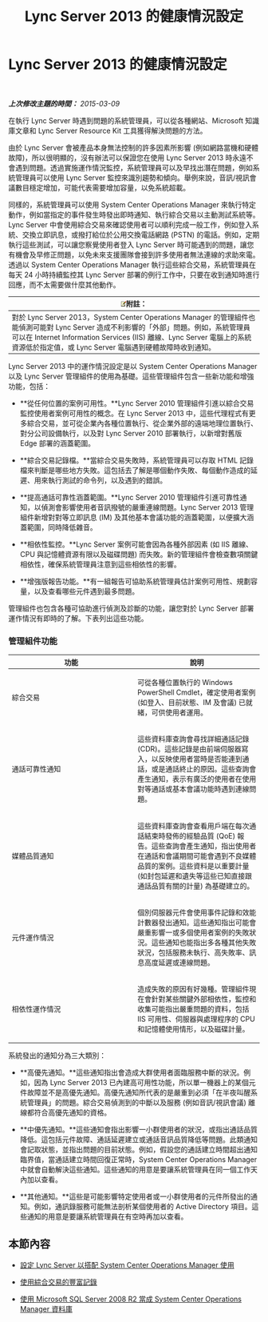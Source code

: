 ﻿---
title: Lync Server 2013 的健康情況設定
TOCTitle: Lync Server 2013 的健康情況設定
ms:assetid: c00a8c8e-c2d2-4557-8c42-211c7cc96550
ms:mtpsurl: https://technet.microsoft.com/zh-tw/library/JJ205234(v=OCS.15)
ms:contentKeyID: 49292191
ms.date: 08/10/2015
mtps_version: v=OCS.15
ms.translationtype: HT
---

# Lync Server 2013 的健康情況設定

 

_**上次修改主題的時間：** 2015-03-09_

在執行 Lync Server 時遇到問題的系統管理員，可以從各種網站、Microsoft 知識庫文章和 Lync Server Resource Kit 工具獲得解決問題的方法。

由於 Lync Server 會被產品本身無法控制的許多因素所影響 (例如網路當機和硬體故障)，所以很明顯的，沒有辦法可以保證您在使用 Lync Server 2013 時永遠不會遇到問題。透過實施運作情況監控，系統管理員可以及早找出潛在問題，例如系統管理員可以使用 Lync Server 監控來識別趨勢和傾向。舉例來說，音訊/視訊會議數目穩定增加，可能代表需要增加容量，以免系統超載。

同樣的，系統管理員可以使用 System Center Operations Manager 來執行特定動作，例如當指定的事件發生時發出即時通知、執行綜合交易以主動測試系統等。Lync Server 中會使用綜合交易來確認使用者可以順利完成一般工作，例如登入系統、交換立即訊息，或撥打給位於公用交換電話網路 (PSTN) 的電話。例如，定期執行這些測試，可以讓您察覺使用者登入 Lync Server 時可能遇到的問題，讓您有機會及早修正問題，以免未來支援團隊會接到許多使用者無法連線的求助來電。透過以 System Center Operations Manager 執行這些綜合交易，系統管理員在每天 24 小時持續監控其 Lync Server 部署的例行工作中，只要在收到通知時進行回應，而不太需要做什麼其他動作。

<table>
<thead>
<tr class="header">
<th><img src="images/Gg398811.note(OCS.15).gif" title="note" alt="note" />附註：</th>
</tr>
</thead>
<tbody>
<tr class="odd">
<td>對於 Lync Server 2013，System Center Operations Manager 的管理組件也能偵測可能對 Lync Server 造成不利影響的「外部」問題。例如，系統管理員可以在 Internet Information Services (IIS) 離線、Lync Server 電腦上的系統資源低於指定值，或 Lync Server 電腦遇到硬體故障時收到通知。</td>
</tr>
</tbody>
</table>


Lync Server 2013 中的運作情況設定是以 System Center Operations Manager 以及 Lync Server 管理組件的使用為基礎。這些管理組件包含一些新功能和增強功能，包括：

  - **從任何位置的案例可用性。**Lync Server 2010 管理組件引進以綜合交易監控使用者案例可用性的概念。在 Lync Server 2013 中，這些代理程式有更多綜合交易，並可從企業內各種位置執行、從企業外部的遠端地理位置執行、對分公司設備執行，以及對 Lync Server 2010 部署執行，以新增對舊版 Edge 部署的涵蓋範圍。

  - **綜合交易記錄檔。**當綜合交易失敗時，系統管理員可以存取 HTML 記錄檔來判斷是哪些地方失敗。這包括去了解是哪個動作失敗、每個動作造成的延遲、用來執行測試的命令列，以及遇到的錯誤。

  - **提高通話可靠性涵蓋範圍。**Lync Server 2010 管理組件引進可靠性通知，以偵測會影響使用者音訊撥號的嚴重連線問題。Lync Server 2013 管理組件新增對對等立即訊息 (IM) 及其他基本會議功能的涵蓋範圍，以便擴大涵蓋範圍，同時降低雜音。

  - **相依性監控。**Lync Server 案例可能會因為各種外部因素 (如 IIS 離線、CPU 與記憶體資源有限以及磁碟問題) 而失敗。新的管理組件會檢查數項關鍵相依性，確保系統管理員注意到這些相依性的影響。

  - **增強版報告功能。**有一組報告可協助系統管理員估計案例可用性、規劃容量，以及查看哪些元件遇到最多問題。

管理組件也包含各種可協助進行偵測及診斷的功能，讓您對於 Lync Server 部署運作情況有即時的了解。下表列出這些功能。

### 管理組件功能

<table>
<colgroup>
<col style="width: 50%" />
<col style="width: 50%" />
</colgroup>
<thead>
<tr class="header">
<th>功能</th>
<th>說明</th>
</tr>
</thead>
<tbody>
<tr class="odd">
<td><p>綜合交易</p></td>
<td><p>可從各種位置執行的 Windows PowerShell Cmdlet，確定使用者案例 (如登入、目前狀態、IM 及會議) 已就緒，可供使用者運用。</p></td>
</tr>
<tr class="even">
<td><p>通話可靠性通知</p></td>
<td><p>這些資料庫查詢會尋找詳細通話記錄 (CDR)。這些記錄是由前端伺服器寫入，以反映使用者當時是否能連到通話，或是通話終止的原因。這些查詢會產生通知，表示有廣泛的使用者在使用對等通話或基本會議功能時遇到連線問題。</p></td>
</tr>
<tr class="odd">
<td><p>媒體品質通知</p></td>
<td><p>這些資料庫查詢會查看用戶端在每次通話結束時發佈的經驗品質 (QoE) 報告。這些查詢會產生通知，指出使用者在通話和會議期間可能會遇到不良媒體品質的案例。這些資料是以重要計量 (如封包延遲和遺失等這些已知直接跟通話品質有關的計量) 為基礎建立的。</p></td>
</tr>
<tr class="even">
<td><p>元件運作情況</p></td>
<td><p>個別伺服器元件會使用事件記錄和效能計數器發出通知。這些通知指出可能會嚴重影響一或多個使用者案例的失敗狀況。這些通知也能指出多各種其他失敗狀況，包括服務未執行、高失敗率、訊息高度延遲或連線問題。</p></td>
</tr>
<tr class="odd">
<td><p>相依性運作情況</p></td>
<td><p>造成失敗的原因有好幾種。管理組件現在會針對某些關鍵外部相依性，監控和收集可能指出嚴重問題的資料，包括 IIS 可用性、伺服器與處理程序的 CPU 和記憶體使用情形，以及磁碟計量。</p></td>
</tr>
</tbody>
</table>


系統發出的通知分為三大類別：

  - **高優先通知。**這些通知指出會造成大群使用者面臨服務中斷的狀況。例如，因為 Lync Server 2013 已內建高可用性功能，所以單一機器上的某個元件故障並不是高優先通知。高優先通知所代表的是嚴重到必須「在半夜叫醒系統管理員」的問題。綜合交易偵測到的中斷以及服務 (例如音訊/視訊會議) 離線都符合高優先通知的資格。

  - **中優先通知。**這些通知會指出影響一小群使用者的狀況，或指出通話品質降低。這包括元件故障、通話延遲建立或通話音訊品質降低等問題。此類通知會記取狀態，並指出問題的目前狀態。例如，假設您的通話建立時間超出通知臨界值，當通話建立時間回復正常時，System Center Operations Manager 中就會自動解決這些通知。這些通知的用意是要讓系統管理員在同一個工作天內加以查看。

  - **其他通知。**這些是可能影響特定使用者或一小群使用者的元件所發出的通知。例如，通訊錄服務可能無法剖析某個使用者的 Active Directory 項目。這些通知的用意是要讓系統管理員在有空時再加以查看。

## 本節內容

  - [設定 Lync Server 以搭配 System Center Operations Manager 使用](lync-server-2013-configuring-lync-server-to-work-with-system-center-operations-manager.md)

  - [使用綜合交易的豐富記錄](lync-server-2013-using-rich-logging-for-synthetic-transactions.md)

  - [使用 Microsoft SQL Server 2008 R2 當成 System Center Operations Manager 資料庫](lync-server-2013-using-microsoft-sql-server-2008-r2-as-your-system-center-operations-manager-database.md)

